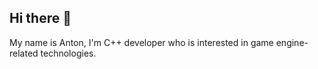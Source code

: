 ## Hi there 👋

My name is Anton, I'm C++ developer who is interested in game engine-related technologies. 

<!-- ## Stack
![c++](https://img.shields.io/badge/C%2B%2B-red?style=for-the-badge&logo=cplusplus)
![cmake](https://img.shields.io/badge/CMake-purple?style=for-the-badge&logo=cmake)
![protobuf](https://img.shields.io/badge/Protobuf-blue?style=for-the-badge&logo=google&logoColor=yellow)

-->

